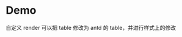 # Demo

自定义 render 可以把 table 修改为 antd 的 table，并进行样式上的修改
<code src="./demos/test-table.tsx" background="var(--main-bg-color)"  title="test" iframe=540></code>

<code src="./demos/preview.tsx" background="var(--main-bg-color)" title="编辑器" iframe=540></code>

<code src="./demos/min.tsx" background="var(--main-bg-color)" title="嵌入框模式" iframe=540></code>

<code src="./demos/readonly.tsx" background="var(--main-bg-color)" title="只读模式" iframe=540></code>

<code src="./demos/render.tsx" background="var(--main-bg-color)" title="自定义render" iframe=540></code>

<code src="./demos/minPreview.tsx" background="var(--main-bg-color)" title="自定义toolbar" iframe=540></code>

<code src="./demos/min-render.tsx" background="var(--main-bg-color)" title="render 地址" iframe=540></code>

<code src="./demos/rerender.tsx" background="var(--main-bg-color)" title="动态render" iframe=540></code>

<code src="./demos/rerender-edit.tsx" background="var(--main-bg-color)" title="编辑模式-动态render" iframe=540></code>

<code src="./demos/pure.tsx" background="var(--main-bg-color)" title="pure 模式" iframe=540></code>

<code src="./demos/bug.tsx" background="var(--main-bg-color)" debug title="bug" iframe=540></code>

<code src="./demos/max-chart.tsx" background="var(--main-bg-color)"  title="图表性能优化" iframe=540></code>

<code src="./demos/empty.tsx" background="var(--main-bg-color)" title="空模式" iframe=540 ></code>

<code src="./demos/ppt.tsx" background="var(--main-bg-color)" title="ppt 模式" iframe=540 ></code>

<code src="./demos/li-code.tsx" debug background="var(--main-bg-color)" title="li 嵌套 icode" iframe=540 ></code>

<code src="./demos/htmlrun.tsx"  background="var(--main-bg-color)" title="支持运行html" iframe=540 ></code>
